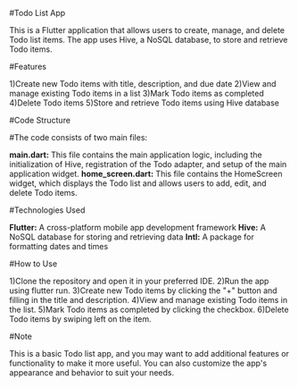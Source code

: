 
#Todo List App

This is a Flutter application that allows users to create, manage, and delete Todo list items. The app uses Hive, a NoSQL database, to store and retrieve Todo items.

#Features

1)Create new Todo items with title, description, and due date
2)View and manage existing Todo items in a list
3)Mark Todo items as completed
4)Delete Todo items
5)Store and retrieve Todo items using Hive database

#Code Structure

#The code consists of two main files:

**main.dart:** This file contains the main application logic, including the initialization of Hive, registration of the Todo adapter, and setup of the main application widget.
**home_screen.dart:** This file contains the HomeScreen widget, which displays the Todo list and allows users to add, edit, and delete Todo items.

#Technologies Used

**Flutter:** A cross-platform mobile app development framework
**Hive:** A NoSQL database for storing and retrieving data
**Intl:** A package for formatting dates and times

#How to Use

1)Clone the repository and open it in your preferred IDE.
2)Run the app using flutter run.
3)Create new Todo items by clicking the "+" button and filling in the title and description.
4)View and manage existing Todo items in the list.
5)Mark Todo items as completed by clicking the checkbox.
6)Delete Todo items by swiping left on the item.

#Note

This is a basic Todo list app, and you may want to add additional features or functionality to make it more useful. You can also customize the app's appearance and behavior to suit your needs.




